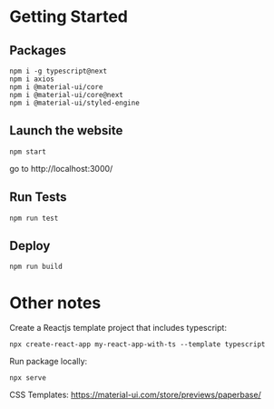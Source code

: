 # Getting Started

## Packages

```
npm i -g typescript@next
npm i axios
npm i @material-ui/core
npm i @material-ui/core@next
npm i @material-ui/styled-engine
```

## Launch the website

```
npm start
```

go to http://localhost:3000/

## Run Tests

```
npm run test
```

## Deploy

```
npm run build
```

# Other notes

Create a Reactjs template project that includes typescript:

```
npx create-react-app my-react-app-with-ts --template typescript
```

Run package locally:

```
npx serve
```

CSS Templates:
https://material-ui.com/store/previews/paperbase/